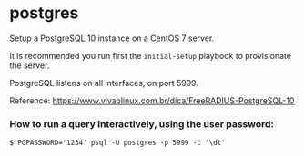 # postgres

Setup a PostgreSQL 10 instance on a CentOS 7 server. 

It is recommended you run first the `initial-setup` playbook to provisionate
the server. 

PostgreSQL listens on all interfaces, on port 5999.

Reference: https://www.vivaolinux.com.br/dica/FreeRADIUS-PostgreSQL-10

### How to run a query interactively, using the user password:

    $ PGPASSWORD='1234' psql -U postgres -p 5999 -c '\dt'
